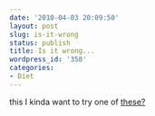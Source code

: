 ```yaml
---
date: '2010-04-03 20:09:50'
layout: post
slug: is-it-wrong
status: publish
title: Is it wrong...
wordpress_id: '358'
categories:
- Diet
---
```


this I kinda want to try one of [these?](http://consumerist.com/2010/04/kfcs-bacon-sandwich-on-fried-chicken-bread-kills-people-everywhere-on-april-12.html)
